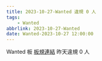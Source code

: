 ```yaml
---
title: 2023-10-27-Wanted 違規 0 人
tags:
    - Wanted
abbrlink: 2023-10-27-Wanted
date: Wanted-2023-10-27 12:00:00
---
```

Wanted 板 [板規連結](https://www.ptt.cc/bbs/Wanted/M.1608829773.A.D3B.html)
昨天違規 0 人
